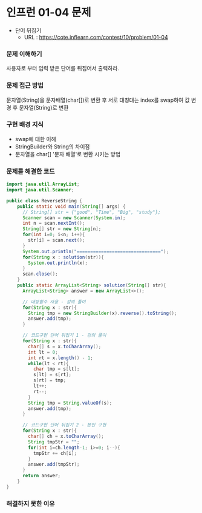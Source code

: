 # 인프런 01-04 문제
- 단어 뒤집기
  - URL : https://cote.inflearn.com/contest/10/problem/01-04

### 문제 이해하기
사용자로 부터 입력 받은 단어를 뒤집어서 출력하라.
### 문제 접근 방법
문자열(String)을 문자배열(char[])로 변환 후 서로 대칭대는 index를 swap하여 값 변경 후 문자열(String)로 변환
### 구현 배경 지식
- swap에 대한 이해
- StringBuilder와 String의 차이점
- 문자열을 char[] '문자 배열'로 변환 시키는 방법
### 문제를 해결한 코드
```java
import java.util.ArrayList;
import java.util.Scanner;

public class ReverseString {
    public static void main(String[] args) {
      // String[] str = {"good", "Time", "Big", "study"};
      Scanner scan = new Scanner(System.in);
      int n = scan.nextInt();
      String[] str = new String[n];
      for(int i=0; i<n; i++){
        str[i] = scan.next();
      }
      System.out.println("===============================");
      for(String x : solution(str)){
        System.out.println(x);
      }
      scan.close();
    }
    public static ArrayList<String> solution(String[] str){
      ArrayList<String> answer = new ArrayList<>();

      // 내장함수 사용 - 강의 풀이
      for(String x : str){
        String tmp = new StringBuilder(x).reverse().toString();
        answer.add(tmp);
      }

      // 코드구현 단어 뒤집기 1 - 강의 풀이
      for(String x : str){
        char[] s = x.toCharArray();
        int lt = 0;
        int rt = x.length() - 1;
        while(lt < rt){
          char tmp = s[lt];
          s[lt] = s[rt];
          s[rt] = tmp;
          lt++; 
          rt--;
        }
        String tmp = String.valueOf(s);
        answer.add(tmp);
      }

      // 코드구현 단어 뒤집기 2 - 본인 구현
      for(String x : str){
        char[] ch = x.toCharArray();
        String tmpStr = "";
        for(int i=ch.length-1; i>=0; i--){
          tmpStr += ch[i];               
        }
        answer.add(tmpStr);
      }
      return answer;
    }
}
```

### 해결하지 못한 이유


